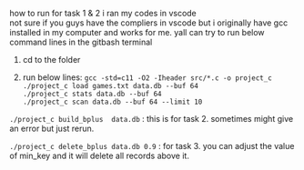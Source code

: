 how to run for task 1 & 2
i ran my codes in vscode <br />
not sure if you guys have the compliers in vscode but i originally have gcc installed in my computer and works for me.
yall can try to run below command lines in the gitbash terminal 

1. cd to the folder

2. run below lines:
`gcc -std=c11 -O2 -Iheader src/*.c -o project_c`<br />
`./project_c load games.txt data.db --buf 64`<br />
`./project_c stats data.db --buf 64`<br />
`./project_c scan data.db --buf 64 --limit 10`

`./project_c build_bplus  data.db` : this is for task 2. sometimes might give an error but just rerun.

`./project_c delete_bplus data.db 0.9` : for task 3. you can adjust the value of min_key and it will delete all records above it.